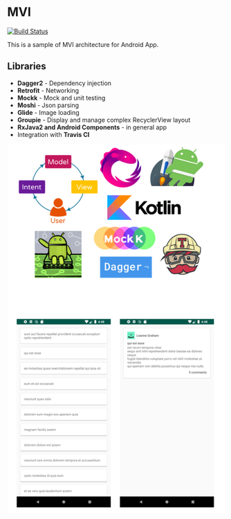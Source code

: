 # MVI

[![Build Status](https://travis-ci.com/fernandocs/posts-mvi-kotlin-rx.svg?branch=master)](https://travis-ci.com/fernandocs/posts-mvi-kotlin-rx)

This is a sample of MVI architecture for Android App.

## Libraries
- **Dagger2** - Dependency injection
- **Retrofit** - Networking
- **Mockk** - Mock and unit testing
- **Moshi** - Json parsing
- **Glide** - Image loading
- **Groupie** - Display and manage complex RecyclerView layout
- **RxJava2 and Android Components** - in general app
- Integration with **Travis CI**


<img src="https://github.com/fernandocs/posts-mvi-kotlin-rx/raw/master/components_and_screenshots.png" alt="layers"/>
